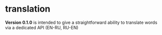 # translation
__Version 0.1.0__ is intended to give a straightforward ability to translate words via a dedicated API (EN-RU, RU-EN)
